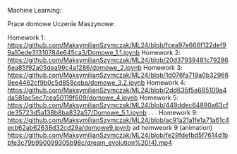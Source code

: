 Machine Learning:

Prace domowe Uczenie Maszynowe: <br />

Homework 1: https://github.com/MaksymilianSzymczak/ML24/blob/fcea97e666f122def99a10ede31310784e645ca3/Domowe_1.1.ipynb
Homework 2: https://github.com/MaksymilianSzymczak/ML24/blob/20d37939481c792866ea85f92a05dea99c4a1286/domowe_2.ipynb 
Homework 3: https://github.com/MaksymilianSzymczak/ML24/blob/1d076fa719a0b329669ee4462cf9b0c5d858ceba/domowe_3.2.ipynb
Homework 4: https://github.com/MaksymilianSzymczak/ML24/blob/2dd635f5a685109a4da581ac5ec7cea50119f609/domowe_4.ipynb
Homework 5: https://github.com/MaksymilianSzymczak/ML24/blob/449ddec64890a63cfde35723d5a138b8ba832a57/Domowe_5.1.ipynb
.
.
.
Homework 9: https://github.com/MaksymilianSzymczak/ML24/blob/ac91a21a1fe1a71a61c4ecb62ab62638d32cd29a/domowe9.ipynb
   ad homweork 9 (animation) https://github.com/MaksymilianSzymczak/ML24/blob/fe29fdefbd5f7614d1bbfe3c79b990099305b98c/dream_evolution%20(4).mp4

